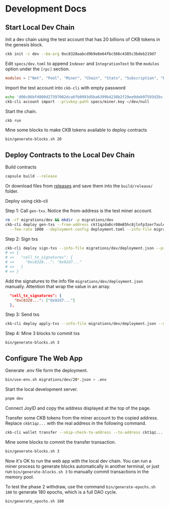 # Development Docs

## Start Local Dev Chain

Init a dev chain using the test account that has 20 billions of CKB tokens in the genesis block.

```bash
ckb init -c dev --ba-arg 0xc8328aabcd9b9e8e64fbc566c4385c3bdeb219d7
```

Edit `specs/dev.toml` to append `Indexer` and `IntegrationTest` to the `modules` option under the `[rpc]` section.

```toml
modules = ["Net", "Pool", "Miner", "Chain", "Stats", "Subscription", "Experiment", "Debug", "Indexer", "IntegrationTest"]
```

Import the test account into `ckb-cli` with empty password

```bash
echo 'd00c06bfd800d27397002dca6fb0993d5ba6399b4238b2f29ee9deb97593d2bc' > specs/miner.key
ckb-cli account import --privkey-path specs/miner.key </dev/null
```

Start the chain.

```bash
ckb run
```

Mine some blocks to make CKB tokens available to deploy contracts

```bash
bin/generate-blocks.sh 20
```

## Deploy Contracts to the Local Dev Chain

Build contracts

```bash
capsule build --release
```

Or download files from [releases](https://github.com/doitian/ckb-dao-cobuild-poc/releases) and save them into the `build/release/` folder.

Deploy using ckb-cli

Step 1: Call `gen-txs`. Notice the from-address is the test miner account.

```bash
rm -rf migrations/dev && mkdir -p migrations/dev
ckb-cli deploy gen-txs --from-address ckt1qzda0cr08m85hc8jlnfp3zer7xulejywt49kt2rr0vthywaa50xwsqwgx292hnvmn68xf779vmzrshpmm6epn4c0cgwga \
  --fee-rate 1000 --deployment-config deployment.toml --info-file migrations/dev/deployment.json --migration-dir migrations/dev
```

Step 2: Sign txs

```bash
ckb-cli deploy sign-txs --info-file migrations/dev/deployment.json --privkey-path specs/miner.key --output-format json
# => {
# =>   "cell_tx_signatures": {
# =>     "0xc8328...": "0x92d7..."
# =>   }
# => }
```

Add the signatures to the info file `migrations/dev/deployment.json` manually. Attention that wrap the value in an array.

```json
  "cell_tx_signatures": {
    "0xc8328...": ["0x92d7..."]
  },
```

Step 3: Send txs

```bash
ckb-cli deploy apply-txs --info-file migrations/dev/deployment.json --migration-dir migrations/dev
```

Step 4: Mine 3 blocks to commit txs

```bash
bin/generate-blocks.sh 3
```

## Configure The Web App

Generate .env file form the deployment.

```bash
bin/use-env.sh migrations/dev/20*.json > .env
```

Start the local development server.

```bash
pnpm dev
```

Connect JoyID and copy the address displayed at the top of the page.

Transfer some CKB tokens from the miner account to the copied address. Replace `ckbt1qz...` with the real address in the following command.

```bash
ckb-cli wallet transfer --skip-check-to-address --to-address ckt1qz... --capacity 300000 --privkey-path specs/miner.key
```

Mine some blocks to commit the transfer transaction.

```bash
bin/generate-blocks.sh 3
```

Now it's OK to run the web app with the local dev chain. You can run a miner process to generate blocks automatically in another terminal, or just run `bin/generate-blocks.sh 3` to manually commit transactions in the memory pool.

To test the phase 2 withdraw, use the command `bin/generate-epochs.sh 180` to generate 180 epochs, which is a full DAO cycle.

```bash
bin/generate_epochs.sh 180
```
